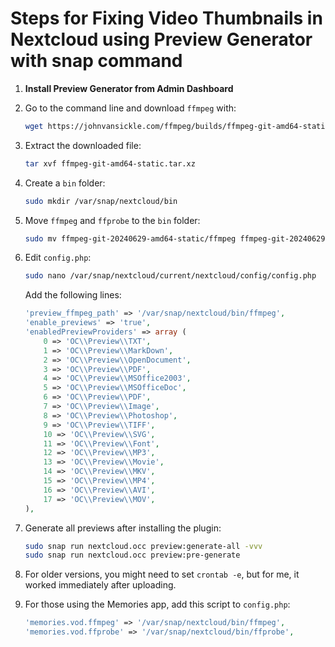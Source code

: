 # Steps for Fixing Video Thumbnails in Nextcloud using Preview Generator with snap command

1. **Install Preview Generator from Admin Dashboard**
2. Go to the command line and download `ffmpeg` with:
    ```bash
    wget https://johnvansickle.com/ffmpeg/builds/ffmpeg-git-amd64-static.tar.xz
    ```
3. Extract the downloaded file:
    ```bash
    tar xvf ffmpeg-git-amd64-static.tar.xz
    ```
4. Create a `bin` folder:
    ```bash
    sudo mkdir /var/snap/nextcloud/bin
    ```
5. Move `ffmpeg` and `ffprobe` to the `bin` folder:
    ```bash
    sudo mv ffmpeg-git-20240629-amd64-static/ffmpeg ffmpeg-git-20240629-amd64-static/ffprobe /var/snap/nextcloud/bin/
    ```
6. Edit `config.php`:
    ```bash
    sudo nano /var/snap/nextcloud/current/nextcloud/config/config.php
    ```

    Add the following lines:
    ```php
    'preview_ffmpeg_path' => '/var/snap/nextcloud/bin/ffmpeg',
    'enable_previews' => 'true',
    'enabledPreviewProviders' => array (
        0 => 'OC\\Preview\\TXT',
        1 => 'OC\\Preview\\MarkDown',
        2 => 'OC\\Preview\\OpenDocument',
        3 => 'OC\\Preview\\PDF',
        4 => 'OC\\Preview\\MSOffice2003',
        5 => 'OC\\Preview\\MSOfficeDoc',
        6 => 'OC\\Preview\\PDF',
        7 => 'OC\\Preview\\Image',
        8 => 'OC\\Preview\\Photoshop',
        9 => 'OC\\Preview\\TIFF',
        10 => 'OC\\Preview\\SVG',
        11 => 'OC\\Preview\\Font',
        12 => 'OC\\Preview\\MP3',
        13 => 'OC\\Preview\\Movie',
        14 => 'OC\\Preview\\MKV',
        15 => 'OC\\Preview\\MP4',
        16 => 'OC\\Preview\\AVI',
        17 => 'OC\\Preview\\MOV',
    ),
    ```

7. Generate all previews after installing the plugin:
    ```bash
    sudo snap run nextcloud.occ preview:generate-all -vvv
    sudo snap run nextcloud.occ preview:pre-generate
    ```

8. For older versions, you might need to set `crontab -e`, but for me, it worked immediately after uploading.

9. For those using the Memories app, add this script to `config.php`:
    ```php
    'memories.vod.ffmpeg' => '/var/snap/nextcloud/bin/ffmpeg',
    'memories.vod.ffprobe' => '/var/snap/nextcloud/bin/ffprobe',
    ```

